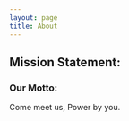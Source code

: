 ```yaml
---
layout: page
title: About
---
```


## Mission Statement:


### Our Motto:
Come meet us, Power by you.
